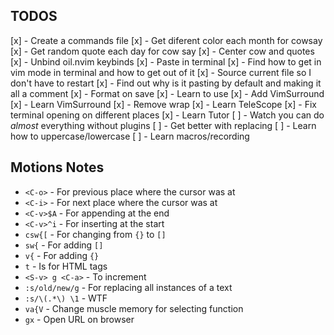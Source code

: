 ## TODOS
[x] - Create a commands file
[x] - Get diferent color each month for cowsay
[x] - Get random quote each day for cow say
[x] - Center cow and quotes
[x] - Unbind oil.nvim keybinds
[x] - Paste in terminal
[x] - Find how to get in vim mode in terminal and how to get out of it
[x] - Source current file so I don't have to restart
[x] - Find out why is it pasting by default and making it all a comment
[x] - Format on save
[x] - Learn to use <C-v>
[x] - Add VimSurround 
[x] - Learn VimSurround
[x] - Remove wrap
[x] - Learn TeleScope
[x] - Fix terminal opening on different places
[x] - Learn Tutor
[ ] - Watch you can do *almost* everything without plugins
[ ] - Get better with replacing
[ ] - Learn how to uppercase/lowercase
[ ] - Learn macros/recording

## Motions Notes
- `<C-o>` - For previous place where the cursor was at
- `<C-i>` - For next place where the cursor was at
- `<C-v>$A` - For appending at the end
- `<C-v>^i` - For inserting at the start
- `csw{[` - For changing from `{}` to `[]`
- `sw{` - For adding `[]`
- `v{` - For adding `{}`
- `t` - Is for HTML tags
- `<S-v> g <C-a>` - To increment
- `:s/old/new/g` - For replacing all instances of a text
- `:s/\(.*\) \1` - WTF
- `va{V` - Change muscle memory for selecting function
- `gx` - Open URL on browser
